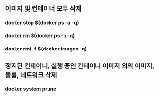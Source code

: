 ## 이미지 및 컨테이너 모두 삭제
### docker stop $(docker ps -a -q)
### docker rm $(docker ps -a -q)
### docker rmi -f $(docker images -q)

## 정지된 컨테이너, 실행 중인 컨테이너 이미지 외의 이미지, 볼륨, 네트워크 삭제
### docker system prune
<br>

